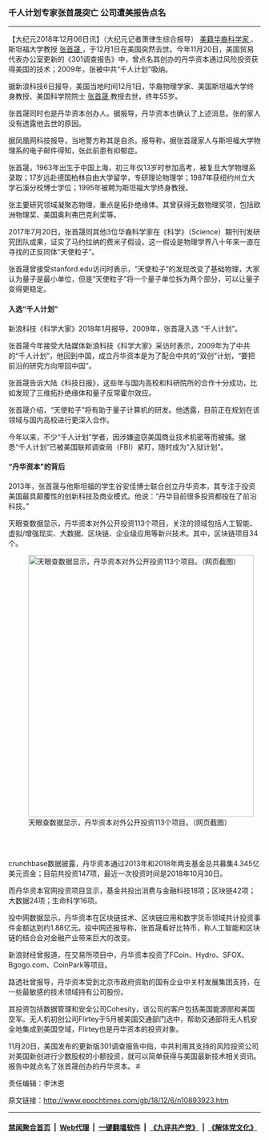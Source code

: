 ### 千人计划专家张首晟突亡 公司遭美报告点名
------------------------

<p>
 【大纪元2018年12月06日讯】（大纪元记者萧律生综合报导）
 <a href="http://www.epochtimes.com/gb/tag/%E7%BE%8E%E7%B1%8D%E5%8D%8E%E8%A3%94%E7%A7%91%E5%AD%A6%E5%AE%B6.html">
  美籍华裔科学家
 </a>
 、斯坦福大学教授
 <a href="http://www.epochtimes.com/gb/tag/%E5%BC%A0%E9%A6%96%E6%99%9F.html">
  张首晟
 </a>
 ，于12月1日在美国突然去世。今年11月20日，美国贸易代表办公室更新的《301调查报告》中，曾点名其创办的丹华资本通过风险投资获得美国的技术；2009年，张被中共“千人计划”吸纳。
</p>
<p>
 据新浪科技6日报导，美国当地时间12月1日，华裔物理学家、美国斯坦福大学终身教授、美国科学院院士
 <a href="http://www.epochtimes.com/gb/tag/%E5%BC%A0%E9%A6%96%E6%99%9F.html">
  张首晟
 </a>
 教授去世，终年55岁。
</p>
<p>
 张首晟同时也是丹华资本创办人。据报导，丹华资本也确认了上述消息。张的家人没有透露他去世的原因。
</p>
<p>
 据凤凰网科技报导，当地警方称其是自杀。报导称，据张首晟家人与斯坦福大学物理系的电子邮件得知，张此前患有抑郁症。
</p>
<p>
 张首晟，1963年出生于中国上海，初三年仅13岁时参加高考，被复旦大学物理系录取；17岁远赴德国柏林自由大学留学，专研理论物理学；1987年获纽约州立大学石溪分校博士学位；1995年被聘为斯坦福大学终身教授。
</p>
<p>
 张主要研究领域凝聚态物理，重点是拓扑绝缘体。其曾获得无数物理奖项，包括欧洲物理奖、美国奥利弗巴克利奖等。
</p>
<p>
 2017年7月20日，张首晟同其他3位华裔科学家在《科学》（Science）期刊刊发研究团队成果，证实了马约拉纳的费米子假设。这一假设是物理学界八十年来一直在寻找的正反同体“天使粒子”。
</p>
<p>
 张首晟曾接受stanford.edu访问时表示，“天使粒子”的发现改变了基础物理，大家认为量子是最小单位，但是“天使粒子”将一个量子单位拆为两个部分，可以让量子变得更稳定。
</p>
<h4>
 入选“千人计划”
</h4>
<p>
 新浪科技《科学大家》2018年1月报导，2009年，张首晟入选 “千人计划”。
</p>
<p>
 张首晟今年接受大陆媒体新浪科技《科学大家》采访时表示，2009年为了中共的“千人计划”，他回到中国，成立丹华资本是为了配合中共的“双创”计划，“要把前沿的研究方向带回中国”。
</p>
<p>
 张首晟告诉大陆《科技日报》，这些年与国内高校和科研院所的合作十分成功，比如发现了三维拓扑绝缘体和量子反常霍尔效应。
</p>
<p>
 张首晟介绍，“天使粒子”将有助于量子计算机的研发。他透露，目前正在规划在该领域与国内高校进行更深入合作。
</p>
<p>
 今年以来，不少“千人计划”学者，因涉嫌盗窃美国商业技术机密等而被捕。据悉“千人计划”已被美国联邦调查局（FBI）紧盯，随时成为“入狱计划”。
</p>
<h4>
 “丹华资本”的背后
</h4>
<p>
 2013年，张首晟与他斯坦福的学生谷安佳博士联合创立丹华资本，其专注于投资美国最具颠覆性的创新科技及商业模式。他说：“丹华目前很多投资都投在了前沿科技。”
</p>
<p>
 天眼查数据显示，丹华资本对外公开投资113个项目，关注的领域包括人工智能、虚拟/增强现实、大数据、区块链、企业级应用等新兴技术。其中，区块链项目34个。
</p>
<figure class="wp-caption aligncenter" id="attachment_10894810" style="width: 450px">
 <a href="http://i.epochtimes.com/assets/uploads/2018/12/201812060555454594.jpg">
  <img alt="天眼查数据显示，丹华资本对外公开投资113个项目。（网页截图）" class="wp-image-10894810 size-medium" height="522" src="http://i.epochtimes.com/assets/uploads/2018/12/201812060555454594-450x522.jpg" width="450"/>
 </a>
 <br/><figcaption class="wp-caption-text">
  天眼查数据显示，丹华资本对外公开投资113个项目。（网页截图）
 </figcaption><br/>
</figure><br/>
<p>
 crunchbase数据披露，丹华资本通过2013年和2018年两支基金总共募集4.345亿美元资金；目前共投资147项，最近一次投资时间是2018年10月30日。
</p>
<p>
 而丹华资本官网投资项目显示，基金共投出消费与金融科技18项；区块链42项；大数据24项；生命科学16项。
</p>
<p>
 投中网数据显示，丹华资本在区块链技术、区块链应用和数字货币领域共计投资事件金额达到约1.88亿元。投中网还报导称，张首晟看好比特币，称人工智能和区块链的结合会对金融产业带来巨大的改变。
</p>
<p>
 新浪财经曾报道，在交易所项目中，丹华资本投资了FCoin、Hydro、SFOX、Bgogo.com、CoinPark等项目。
</p>
<p>
 路透社曾报导，丹华资本受到北京市政府资助的国有企业中关村发展集团支持，在一些最敏感的技术领域持有公司股份。
</p>
<p>
 其投资包括数据管理和安全公司Cohesity，该公司的客户包括美国能源部和美国空军。无人机初创公司Flirtey于5月被美国交通部门选中，帮助交通部将无人机安全地集成到美国空域，Flirtey也是丹华资本的投资对象。
</p>
<p>
 11月20日，美国发布的更新版301调查报告中指，中共利用其支持的风险投资公司对美国新创进行少数股权的小额投资，就可以简单获得与美国最新技术相关资讯。报告中就点名了张首晟创办的丹华资本。＃
</p>
<p>
 责任编辑：李沐恩
</p>

原文链接：http://www.epochtimes.com/gb/18/12/6/n10893923.htm


------------------------
#### [禁闻聚合首页](https://github.com/gfw-breaker/banned-news/blob/master/README.md) &nbsp;|&nbsp; [Web代理](https://github.com/gfw-breaker/open-proxy/blob/master/README.md) &nbsp;|&nbsp; [一键翻墙软件](https://github.com/gfw-breaker/nogfw/blob/master/README.md) &nbsp;|&nbsp; [《九评共产党》](https://github.com/gfw-breaker/9ping.md/blob/master/README.md#九评之一评共产党是什么) &nbsp;|&nbsp; [《解体党文化》](https://github.com/gfw-breaker/jtdwh.md/blob/master/README.md#绪论)